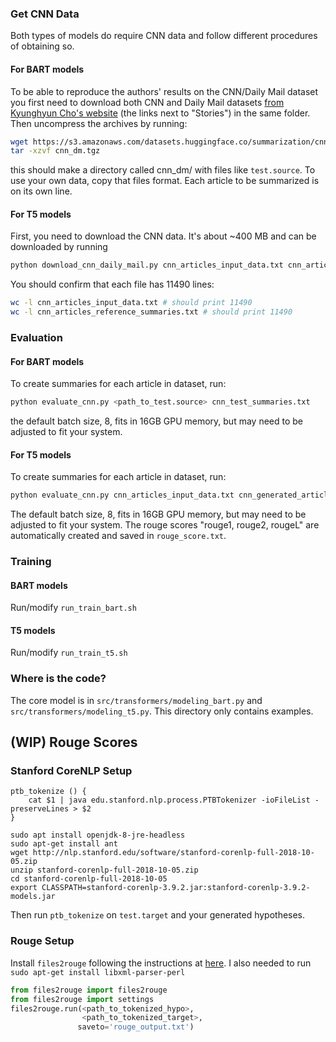 ### Get CNN Data
Both types of models do require CNN data and follow different procedures of obtaining so.

#### For BART models
To be able to reproduce the authors' results on the CNN/Daily Mail dataset you first need to download both CNN and Daily Mail datasets [from Kyunghyun Cho's website](https://cs.nyu.edu/~kcho/DMQA/) (the links next to "Stories") in the same folder. Then uncompress the archives by running:

```bash
wget https://s3.amazonaws.com/datasets.huggingface.co/summarization/cnn_dm.tgz
tar -xzvf cnn_dm.tgz
```

this should make a directory called cnn_dm/ with files like `test.source`. 
To use your own data, copy that files format. Each article to be summarized is on its own line.

#### For T5 models
First, you need to download the CNN data. It's about ~400 MB and can be downloaded by 
running 

```bash
python download_cnn_daily_mail.py cnn_articles_input_data.txt cnn_articles_reference_summaries.txt
```

You should confirm that each file has 11490 lines:

```bash
wc -l cnn_articles_input_data.txt # should print 11490
wc -l cnn_articles_reference_summaries.txt # should print 11490
```

### Evaluation

#### For BART models
To create summaries for each article in dataset, run:
```bash
python evaluate_cnn.py <path_to_test.source> cnn_test_summaries.txt
```
the default batch size, 8, fits in 16GB GPU memory, but may need to be adjusted to fit your system.

#### For T5 models
To create summaries for each article in dataset, run:
```bash
python evaluate_cnn.py cnn_articles_input_data.txt cnn_generated_articles_summaries.txt cnn_articles_reference_summaries.txt rouge_score.txt
```
The default batch size, 8, fits in 16GB GPU memory, but may need to be adjusted to fit your system.
The rouge scores "rouge1, rouge2, rougeL" are automatically created and saved in ``rouge_score.txt``.

### Training
#### BART models
Run/modify `run_train_bart.sh`

#### T5 models
Run/modify `run_train_t5.sh`

### Where is the code?
The core model is in `src/transformers/modeling_bart.py` and `src/transformers/modeling_t5.py`. This directory only contains examples.

## (WIP) Rouge Scores

### Stanford CoreNLP Setup
```
ptb_tokenize () {
    cat $1 | java edu.stanford.nlp.process.PTBTokenizer -ioFileList -preserveLines > $2
}

sudo apt install openjdk-8-jre-headless
sudo apt-get install ant
wget http://nlp.stanford.edu/software/stanford-corenlp-full-2018-10-05.zip
unzip stanford-corenlp-full-2018-10-05.zip
cd stanford-corenlp-full-2018-10-05
export CLASSPATH=stanford-corenlp-3.9.2.jar:stanford-corenlp-3.9.2-models.jar
```
Then run `ptb_tokenize` on `test.target` and your generated hypotheses.
### Rouge Setup
Install `files2rouge` following the instructions at [here](https://github.com/pltrdy/files2rouge).
I also needed to run `sudo apt-get install libxml-parser-perl`

```python
from files2rouge import files2rouge
from files2rouge import settings
files2rouge.run(<path_to_tokenized_hypo>,
                <path_to_tokenized_target>,
               saveto='rouge_output.txt')
```
